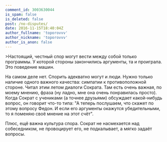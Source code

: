 ```yaml
---
comment_id: 3003630044
is_spam: false
is_deleted: false
post: /no-disputes/
date: 2016-11-15T18:40:04Z
author_fullname: 'toporovvv'
author_nickname: 'toporovvv'
author_is_anon: false
---
```


<p>&gt;Настоящий, честный спор могут вести между собой только программы. У которой стороны закончились аргументы, та и проиграла. Это поведение машин.</p><p>На самом деле нет. Спорить адекватно могут и люди. Нужно только наличие одного важного качества: симпатии к противоположной стороне. Читал этим летом диалоги Сократа. Там есть очень важная, по моему мнению, фраза (ну ладно, мне она очень понравилась просто). Когда Сократ с учениками (а точнее друзьями) обсуждает какой-нибудь вопрос, он говорит что-то типа: "А теперь послушаем, что скажет по этому вопросу Федон. И если его аргументы окажутся убедительными, то я поменяю своё мнение на этот счёт".</p><p>Плюс, ещё важна культура спора. Сократ не насмехается над собеседником, не провоцирует его, не подкалывает, а мягко задаёт вопросы.</p>
